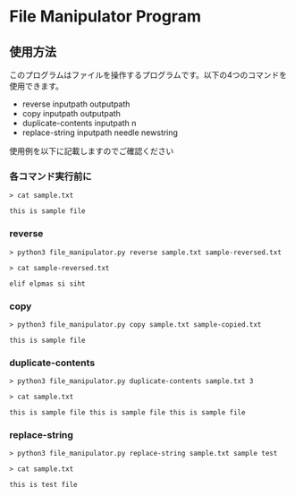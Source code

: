 # File Manipulator Program

## 使用方法
このプログラムはファイルを操作するプログラムです。以下の4つのコマンドを使用できます。
- reverse inputpath outputpath
- copy inputpath outputpath
- duplicate-contents inputpath n
- replace-string inputpath needle newstring

使用例を以下に記載しますのでご確認ください
### 各コマンド実行前に
```
> cat sample.txt

this is sample file
```

### reverse
```
> python3 file_manipulator.py reverse sample.txt sample-reversed.txt

> cat sample-reversed.txt

elif elpmas si siht
```

### copy
```
> python3 file_manipulator.py copy sample.txt sample-copied.txt

this is sample file
```

### duplicate-contents
```
> python3 file_manipulator.py duplicate-contents sample.txt 3 

> cat sample.txt

this is sample file this is sample file this is sample file
```

### replace-string
```
> python3 file_manipulator.py replace-string sample.txt sample test

> cat sample.txt

this is test file
```
